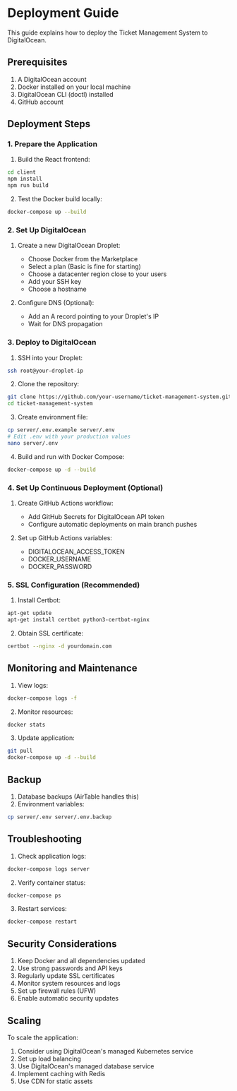 # Deployment Guide

This guide explains how to deploy the Ticket Management System to DigitalOcean.

## Prerequisites

1. A DigitalOcean account
2. Docker installed on your local machine
3. DigitalOcean CLI (doctl) installed
4. GitHub account

## Deployment Steps

### 1. Prepare the Application

1. Build the React frontend:
```bash
cd client
npm install
npm run build
```

2. Test the Docker build locally:
```bash
docker-compose up --build
```

### 2. Set Up DigitalOcean

1. Create a new DigitalOcean Droplet:
   - Choose Docker from the Marketplace
   - Select a plan (Basic is fine for starting)
   - Choose a datacenter region close to your users
   - Add your SSH key
   - Choose a hostname

2. Configure DNS (Optional):
   - Add an A record pointing to your Droplet's IP
   - Wait for DNS propagation

### 3. Deploy to DigitalOcean

1. SSH into your Droplet:
```bash
ssh root@your-droplet-ip
```

2. Clone the repository:
```bash
git clone https://github.com/your-username/ticket-management-system.git
cd ticket-management-system
```

3. Create environment file:
```bash
cp server/.env.example server/.env
# Edit .env with your production values
nano server/.env
```

4. Build and run with Docker Compose:
```bash
docker-compose up -d --build
```

### 4. Set Up Continuous Deployment (Optional)

1. Create GitHub Actions workflow:
   - Add GitHub Secrets for DigitalOcean API token
   - Configure automatic deployments on main branch pushes

2. Set up GitHub Actions variables:
   - DIGITALOCEAN_ACCESS_TOKEN
   - DOCKER_USERNAME
   - DOCKER_PASSWORD

### 5. SSL Configuration (Recommended)

1. Install Certbot:
```bash
apt-get update
apt-get install certbot python3-certbot-nginx
```

2. Obtain SSL certificate:
```bash
certbot --nginx -d yourdomain.com
```

## Monitoring and Maintenance

1. View logs:
```bash
docker-compose logs -f
```

2. Monitor resources:
```bash
docker stats
```

3. Update application:
```bash
git pull
docker-compose up -d --build
```

## Backup

1. Database backups (AirTable handles this)
2. Environment variables:
```bash
cp server/.env server/.env.backup
```

## Troubleshooting

1. Check application logs:
```bash
docker-compose logs server
```

2. Verify container status:
```bash
docker-compose ps
```

3. Restart services:
```bash
docker-compose restart
```

## Security Considerations

1. Keep Docker and all dependencies updated
2. Use strong passwords and API keys
3. Regularly update SSL certificates
4. Monitor system resources and logs
5. Set up firewall rules (UFW)
6. Enable automatic security updates

## Scaling

To scale the application:

1. Consider using DigitalOcean's managed Kubernetes service
2. Set up load balancing
3. Use DigitalOcean's managed database service
4. Implement caching with Redis
5. Use CDN for static assets
